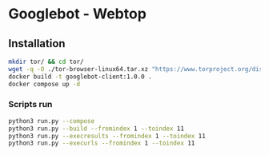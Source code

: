 # Googlebot - Webtop

## Installation

```sh
mkdir tor/ && cd tor/
wget -q -O ./tor-browser-linux64.tar.xz "https://www.torproject.org/dist/torbrowser/13.0.14/tor-browser-linux-x86_64-13.0.14.tar.xz"
docker build -t googlebot-client:1.0.0 .
docker compose up -d
```

### Scripts run

```sh
python3 run.py --compose
python3 run.py --build --fromindex 1 --toindex 11
python3 run.py --execresults --fromindex 1 --toindex 11
python3 run.py --execurls --fromindex 1 --toindex 11
```
